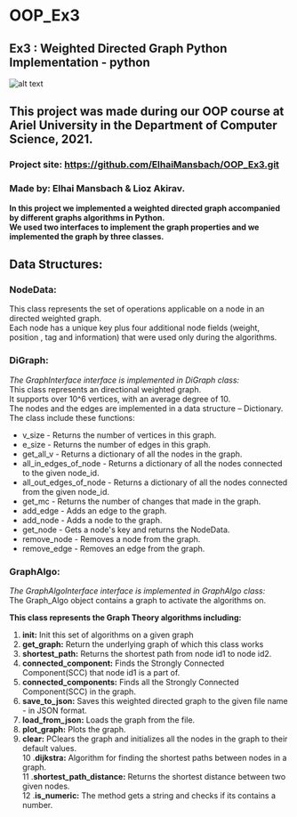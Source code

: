 # OOP_Ex3
## Ex3 : Weighted Directed Graph Python Implementation - python
![alt text](https://i.ibb.co/FH3J4FM/LOGO.jpg)

## This project was made during our OOP course at Ariel University in the Department of Computer Science, 2021.

### Project site: https://github.com/ElhaiMansbach/OOP_Ex3.git

### Made by: Elhai Mansbach & Lioz Akirav.

**In this project we implemented a weighted directed graph accompanied by different graphs algorithms in Python.<br/>
We used two interfaces to implement the graph properties and we implemented the graph by three classes.<br/>**


## Data Structures:

### NodeData:<br/>
This class represents the set of operations applicable on a node in an directed weighted graph.<br/>
Each node has a unique key plus four additional node fields (weight, position , tag and information) that were used only during the algorithms.<br/>

### DiGraph:<br/>
*The GraphInterface interface is implemented in DiGraph class:*<br/>
This class represents an directional weighted graph.<br/>
It supports over 10^6 vertices, with an average degree of 10.<br/>
The nodes and the edges are implemented in a data structure – Dictionary.<br/>
The class include these functions:
* v_size - Returns the number of vertices in this graph.
* e_size - Returns the number of edges in this graph.
* get_all_v - Returns a dictionary of all the nodes in the graph.
* all_in_edges_of_node - Returns a dictionary of all the nodes connected to the given node_id.
* all_out_edges_of_node - Returns a dictionary of all the nodes connected from the given node_id.
* get_mc - Returns the number of changes that made in the graph.
* add_edge - Adds an edge to the graph.
* add_node - Adds a node to the graph.
* get_node - Gets a node's key and returns the NodeData.
* remove_node - Removes a node from the graph.
* remove_edge - Removes an edge from the graph.


### GraphAlgo:<br/>
*The GraphAlgoInterface interface is implemented in GraphAlgo class:*<br/>
The Graph_Algo object contains a graph to activate the algorithms on.<br/>

**This class represents the Graph Theory algorithms including:**<br/>
1. **__init__:** Init this set of algorithms on a given graph<br/>
2. **get_graph:** Return the underlying graph of which this class works<br/>
3. **shortest_path:** Returns the shortest path from node id1 to node id2.<br/>
4. **connected_component:** Finds the Strongly Connected Component(SCC) that node id1 is a part of.<br/>
5. **connected_components:** Finds all the Strongly Connected Component(SCC) in the graph.<br/>
6. **save_to_json:** Saves this weighted directed graph to the given file name - in JSON format.<br/>
7. **load_from_json:** Loads the graph from the file.<br/>
8. **plot_graph:** Plots the graph.<br/>
9. **clear:** PClears the graph  and initializes all the nodes in the graph to their default values.<br/>
10 .**dijkstra:** Algorithm for finding the shortest paths between nodes in a graph.<br/>
11 .**shortest_path_distance:** Returns the shortest distance between two given nodes.<br/>
12 .**is_numeric:** The method gets a string and checks if its contains a number.<br/>




